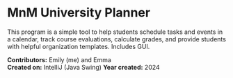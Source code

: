 # MnM University Planner

This program is a simple tool to help students schedule tasks and events in a calendar, track course evaluations, calculate grades, and provide students with helpful organization templates. Includes GUI.

**Contributors:** Emily (me) and Emma <br />
**Created on:** IntelliJ (Java Swing)
**Year created:** 2024

